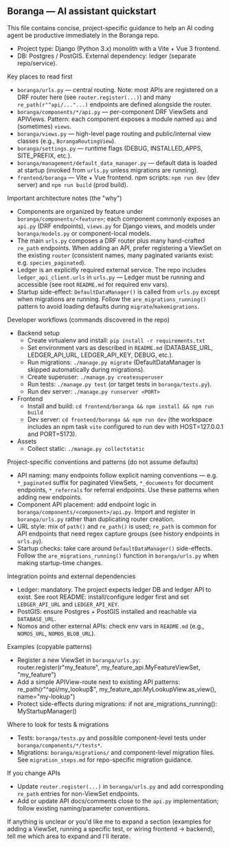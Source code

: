 ## Boranga — AI assistant quickstart

This file contains concise, project-specific guidance to help an AI coding agent be productive immediately in the Boranga repo.

- Project type: Django (Python 3.x) monolith with a Vite + Vue 3 frontend.
- DB: Postgres / PostGIS. External dependency: ledger (separate repo/service).

Key places to read first

- `boranga/urls.py` — central routing. Note: most APIs are registered on a DRF router here (see `router.register(...)`) and many `re_path(r"^api/..."...)` endpoints are defined alongside the router.
- `boranga/components/*/api.py` — per-component DRF ViewSets and APIViews. Pattern: each component exposes a module named `api` and (sometimes) `views`.
- `boranga/views.py` — high-level page routing and public/internal view classes (e.g., `BorangaRoutingView`).
- `boranga/settings.py` — runtime flags (DEBUG, INSTALLED_APPS, SITE_PREFIX, etc.).
- `boranga/management/default_data_manager.py` — default data is loaded at startup (invoked from `urls.py` unless migrations are running).
- `frontend/boranga` — Vite + Vue frontend. npm scripts: `npm run dev` (dev server) and `npm run build` (prod build).

Important architecture notes (the "why")

- Components are organized by feature under `boranga/components/<feature>`; each component commonly exposes an `api.py` (DRF endpoints), `views.py` for Django views, and models under `boranga/models.py` or component-local models.
- The main `urls.py` composes a DRF router plus many hand-crafted `re_path` endpoints. When adding an API, prefer registering a ViewSet on the existing `router` (consistent names, many paginated variants exist: e.g. `species_paginated`).
- Ledger is an explicitly required external service. The repo includes `ledger_api_client.urls` in `urls.py` — Ledger must be running and accessible (see root `README.md` for required env vars).
- Startup side-effect: `DefaultDataManager()` is called from `urls.py` except when migrations are running. Follow the `are_migrations_running()` pattern to avoid loading defaults during `migrate`/`makemigrations`.

Developer workflows (commands discovered in the repo)

- Backend setup
  - Create virtualenv and install: `pip install -r requirements.txt`
  - Set environment vars as described in `README.md` (DATABASE_URL, LEDGER_API_URL, LEDGER_API_KEY, DEBUG, etc.).
  - Run migrations: `./manage.py migrate` (DefaultDataManager is skipped automatically during migrations).
  - Create superuser: `./manage.py createsuperuser`
  - Run tests: `./manage.py test` (or target tests in `boranga/tests.py`).
  - Run dev server: `./manage.py runserver <PORT>`
- Frontend
  - Install and build: `cd frontend/boranga && npm install && npm run build`
  - Dev server: `cd frontend/boranga && npm run dev` (the workspace includes an npm task `vite` configured to run dev with HOST=127.0.0.1 and PORT=5173).
- Assets
  - Collect static: `./manage.py collectstatic`

Project-specific conventions and patterns (do not assume defaults)

- API naming: many endpoints follow explicit naming conventions — e.g. `*_paginated` suffix for paginated ViewSets, `*_documents` for document endpoints, `*_referrals` for referral endpoints. Use these patterns when adding new endpoints.
- Component API placement: add endpoint logic in `boranga/components/<component>/api.py`. Import and register in `boranga/urls.py` rather than duplicating router creation.
- URL style: mix of `path()` and `re_path()` is used; `re_path` is common for API endpoints that need regex capture groups (see history endpoints in `urls.py`).
- Startup checks: take care around `DefaultDataManager()` side-effects. Follow the `are_migrations_running()` function in `boranga/urls.py` when making startup-time changes.

Integration points and external dependencies

- Ledger: mandatory. The project expects ledger DB and ledger API to exist. See root README: install/configure ledger first and set `LEDGER_API_URL` and `LEDGER_API_KEY`.
- PostGIS: ensure Postgres + PostGIS installed and reachable via `DATABASE_URL`.
- Nomos and other external APIs: check env vars in `README.md` (e.g., `NOMOS_URL`, `NOMOS_BLOB_URL`).

Examples (copyable patterns)

- Register a new ViewSet in `boranga/urls.py`:
  router.register(r"my_feature", my_feature_api.MyFeatureViewSet, "my_feature")
- Add a simple APIView-route next to existing API patterns:
  re_path(r"^api/my_lookup$", my_feature_api.MyLookupView.as_view(), name="my-lookup")
- Protect side-effects during migrations:
  if not are_migrations_running():
  MyStartupManager()

Where to look for tests & migrations

- Tests: `boranga/tests.py` and possible component-level tests under `boranga/components/*/tests*`.
- Migrations: `boranga/migrations/` and component-level migration files. See `migration_steps.md` for repo-specific migration guidance.

If you change APIs

- Update `router.register(...)` in `boranga/urls.py` and add corresponding `re_path` entries for non-ViewSet endpoints.
- Add or update API docs/comments close to the `api.py` implementation; follow existing naming/parameter conventions.

If anything is unclear or you'd like me to expand a section (examples for adding a ViewSet, running a specific test, or wiring frontend -> backend), tell me which area to expand and I'll iterate.

